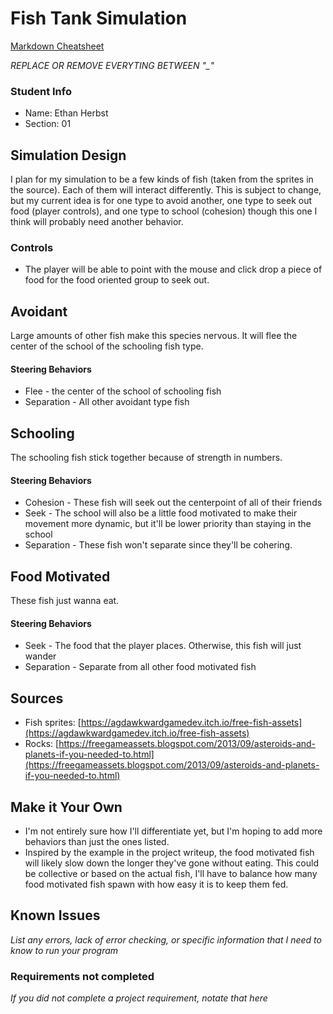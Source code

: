 # Fish Tank Simulation

[Markdown Cheatsheet](https://github.com/adam-p/markdown-here/wiki/Markdown-Here-Cheatsheet)

_REPLACE OR REMOVE EVERYTING BETWEEN "\_"_

### Student Info

-   Name: Ethan Herbst
-   Section: 01

## Simulation Design

I plan for my simulation to be a few kinds of fish (taken from the sprites in the source). Each of them will interact differently. This is subject to change, but my current idea is for one type to avoid another, one type to seek out food (player controls), and one type to school (cohesion) though this one I think will probably need another behavior.

### Controls

- The player will be able to point with the mouse and click drop a piece of food for the food oriented group to seek out.

## Avoidant

Large amounts of other fish make this species nervous. It will flee the center of the school of the schooling fish type.

#### Steering Behaviors

- Flee - the center of the school of schooling fish
- Separation - All other avoidant type fish 

## Schooling

The schooling fish stick together because of strength in numbers.

#### Steering Behaviors

- Cohesion - These fish will seek out the centerpoint of all of their friends
- Seek - The school will also be a little food motivated to make their movement more dynamic, but it'll be lower priority than staying in the school
- Separation - These fish won't separate since they'll be cohering.

## Food Motivated

These fish just wanna eat.

#### Steering Behaviors

- Seek - The food that the player places. Otherwise, this fish will just wander
- Separation - Separate from all other food motivated fish

## Sources

- Fish sprites: [https://agdawkwardgamedev.itch.io/free-fish-assets](https://agdawkwardgamedev.itch.io/free-fish-assets)
- Rocks: [https://freegameassets.blogspot.com/2013/09/asteroids-and-planets-if-you-needed-to.html](https://freegameassets.blogspot.com/2013/09/asteroids-and-planets-if-you-needed-to.html)

## Make it Your Own

- I'm not entirely sure how I'll differentiate yet, but I'm hoping to add more behaviors than just the ones listed.
- Inspired by the example in the project writeup, the food motivated fish will likely slow down the longer they've gone without eating. This could be collective or based on the actual fish, I'll have to balance how many food motivated fish spawn with how easy it is to keep them fed.

## Known Issues

_List any errors, lack of error checking, or specific information that I need to know to run your program_

### Requirements not completed

_If you did not complete a project requirement, notate that here_

